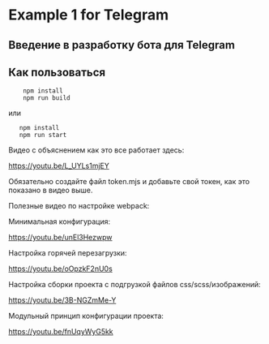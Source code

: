 # Example 1 for Telegram
## Введение в разработку бота для Telegram

## Как пользоваться

```
    npm install
    npm run build
```
или

```
   npm install
   npm run start
```

Видео с объяснением как это все работает здесь:

https://youtu.be/L_UYLs1mjEY

Обязательно создайте файл token.mjs и добавьте свой токен, как это  показано в видео выше. 

Полезные видео по настройке webpack:

Минимальная конфигурация:

https://youtu.be/unEl3Hezwpw

Настройка горячей перезагрузки:

https://youtu.be/oOpzkF2nU0s

Настройка сборки проекта с подгрузкой файлов css/scss/изображений:

https://youtu.be/3B-NGZmMe-Y

Модульный принцип конфигурации проекта:

https://youtu.be/fnUqyWyG5kk




